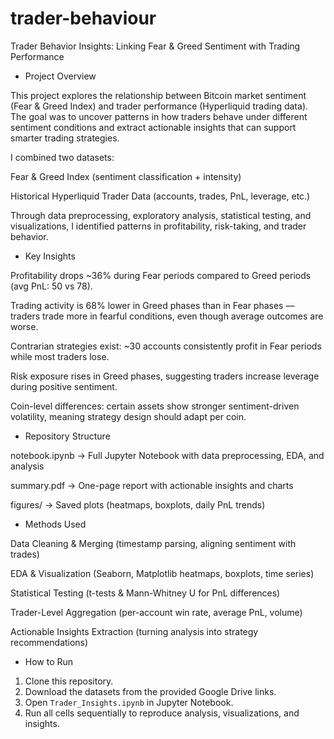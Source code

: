 # trader-behaviour
Trader Behavior Insights: Linking Fear & Greed Sentiment with Trading Performance
*  Project Overview

This project explores the relationship between Bitcoin market sentiment (Fear & Greed Index) and trader performance (Hyperliquid trading data).
The goal was to uncover patterns in how traders behave under different sentiment conditions and extract actionable insights that can support smarter trading strategies.

I combined two datasets:

Fear & Greed Index (sentiment classification + intensity)

Historical Hyperliquid Trader Data (accounts, trades, PnL, leverage, etc.)

Through data preprocessing, exploratory analysis, statistical testing, and visualizations, I identified patterns in profitability, risk-taking, and trader behavior.

* Key Insights

Profitability drops ~36% during Fear periods compared to Greed periods (avg PnL: 50 vs 78).

Trading activity is 68% lower in Greed phases than in Fear phases — traders trade more in fearful conditions, even though average outcomes are worse.

Contrarian strategies exist: ~30 accounts consistently profit in Fear periods while most traders lose.

Risk exposure rises in Greed phases, suggesting traders increase leverage during positive sentiment.

Coin-level differences: certain assets show stronger sentiment-driven volatility, meaning strategy design should adapt per coin.

* Repository Structure

notebook.ipynb → Full Jupyter Notebook with data preprocessing, EDA, and analysis

summary.pdf → One-page report with actionable insights and charts

figures/ → Saved plots (heatmaps, boxplots, daily PnL trends)

* Methods Used

Data Cleaning & Merging (timestamp parsing, aligning sentiment with trades)

EDA & Visualization (Seaborn, Matplotlib heatmaps, boxplots, time series)

Statistical Testing (t-tests & Mann-Whitney U for PnL differences)

Trader-Level Aggregation (per-account win rate, average PnL, volume)

Actionable Insights Extraction (turning analysis into strategy recommendations)

* How to Run

1. Clone this repository.
2. Download the datasets from the provided Google Drive links.
3. Open `Trader_Insights.ipynb` in Jupyter Notebook.
4. Run all cells sequentially to reproduce analysis, visualizations, and insights.
